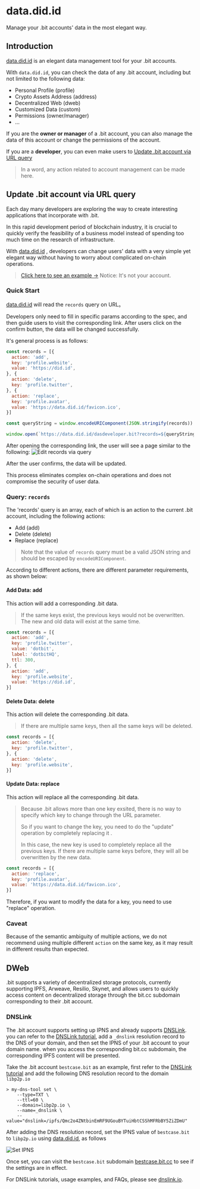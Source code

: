 # data.did.id
Manage your .bit accounts' data in the most elegant way.

## Introduction
[data.did.id](https://data.did.id) is an elegant data management tool for your .bit accounts.

With `data.did.id`, you can check the data of any .bit account, including but not limited to the following data:  
- Personal Profile (profile)
- Crypto Assets Address (address)
- Decentralized Web (dweb)
- Customized Data (custom)
- Permissions (owner/manager)
- ...

If you are the **owner or manager** of a .bit account, you can also manage the data of this account or change the permissions of the account.

If you are a **developer**, you can even make users to [Update .bit account via URL query](#update-bit-account-via-url-query)  

> In a word, any action related to account management can be made here.

## Update .bit account via URL query

Each day many developers are exploring the way to create interesting applications that incorporate with .bit.

In this rapid development period of blockchain industry, it is crucial to quickly verify the feasibility of a business model instead of spending too much time on the research of infrastructure.

With [data.did.id](https://data.did.id) , developers can change users' data with a very simple yet elegant way without having to worry about complicated on-chain operations.

> [Click here to see an example →](https://data.did.id/dasdeveloper.bit?records=%5B%7B%22action%22%3A%22add%22,%22key%22%3A%22profile.website%22,%22value%22%3A%22https%3A%2F%2Fdid.id%22%7D,%7B%22action%22%3A%22delete%22,%22key%22%3A%22profile.twitter%22%7D,%7B%22action%22%3A%22replace%22,%22key%22%3A%22profile.avatar%22,%22value%22%3A%22https%3A%2F%2Fdata.did.id%2Ffavicon.ico%22%7D%5D) Notice: It's not your account.

### Quick Start

[data.did.id](https://data.did.id) will read the `records` query on URL。

Developers only need to fill in specific params according to the spec, and then guide users to visit the corresponding link. After users click on the confirm button, the data will be changed successfully. 

It's general process is as follows:
```javascript
const records = [{
  action: 'add',
  key: 'profile.website',
  value: 'https://did.id',
}, {
  action: 'delete',
  key: 'profile.twitter',
}, {
  action: 'replace',
  key: 'profile.avatar',
  value: 'https://data.did.id/favicon.ico',
}]

const queryString = window.encodeURIComponent(JSON.stringify(records))

window.open(`https://data.did.id/dasdeveloper.bit?records=${queryString}`)
```
After opening the corresponding link, the user will see a page similar to the following:
![Edit records via query](./edit-records-via-query.png)

After the user confirms, the data will be updated.

This process eliminates complex on-chain operations and does not compromise the security of user data.

### Query: `records`
The 'records' query is an array, each of which is an action to the current .bit account, including the following actions:
- Add (add)
- Delete (delete)
- Replace (replace)

> Note that the value of `records` query must be a valid JSON string and should be escaped by `encodeURIComponent`.

According to different actions, there are different parameter requirements, as shown below:

#### Add Data: add
This action will add a corresponding .bit data.

> If the same keys exist, the previous keys would not be overwritten. The new and old data will exist at the same time.

```javascript
const records = [{
  action: 'add',
  key: 'profile.twitter',
  value: 'dotbit',
  label: 'dotbitHQ',
  ttl: 300,
}, {
  action: 'add',
  key: 'profile.website',
  value: 'https://did.id',
}]
```

#### Delete Data: delete
This action will delete the corresponding .bit data. 

> If there are multiple same keys, then all the same keys will be deleted.

```javascript
const records = [{
  action: 'delete',
  key: 'profile.twitter',
}, {
  action: 'delete',
  key: 'profile.website',
}]
```

#### Update Data: replace
This action will replace all the corresponding .bit data.

> Because .bit allows more than one key exsited, there is no way to specify which key to change through the URL parameter.
>
> So if you want to change the key, you need to do the "update" operation by completely replacing it  .
>
> In this case, the new key is used to completely replace all the previous keys. If there are multiple same keys before, they will all be overwritten by the new data.

```javascript
const records = [{
  action: 'replace',
  key: 'profile.avatar',
  value: 'https://data.did.id/favicon.ico',
}]
```

Therefore, if you want to modify the data for a key, you need to use "replace" operation.

### Caveat
Because of the semantic ambiguity of multiple actions, we do not recommend using multiple different `action` on the same key, as it may result in different results than expected.

## DWeb
.bit supports a variety of decentralized storage protocols, currently supporting IPFS, Arweave, Resilio, Skynet, and allows users to quickly access content on decentralized storage through the bit.cc subdomain corresponding to their .bit account.

### DNSLink
The .bit account supports setting up IPNS and already supports [DNSLink](https://dnslink.io/). you can refer to the [DNSLink tutorial](https://dnslink.io/#tutorial), add a `_dnslink` resolution record to the DNS of your domain, and then set the IPNS of your .bit account to your domain name. when you access the corresponding bit.cc subdomain, the corresponding IPFS content will be presented.

Take the .bit account `bestcase.bit` as an example, first refer to the [DNSLink tutorial](https://dnslink.io/#tutorial) and add the following DNS resolution record to the domain `libp2p.io`

```shell
> my-dns-tool set \
    --type=TXT \
    --ttl=60 \
    --domain=libp2p.io \
    --name=_dnslink \
    --value="dnslink=/ipfs/Qmc2o4ZNtbinEmRF9UGouBYTuiHbtCSShMFRbBY5ZiZDmU"
```

After adding the DNS resolution record, set the IPNS value of `bestcase.bit` to `libp2p.io` using [data.did.id](https://data.did.id), as follows

![Set IPNS](./add-ipns-records.png)

Once set, you can visit the `bestcase.bit` subdomain [bestcase.bit.cc](https://bestcase.bit.cc/) to see if the settings are in effect.

For DNSLink tutorials, usage examples, and FAQs, please see [dnslink.io](https://dnslink.io/).
